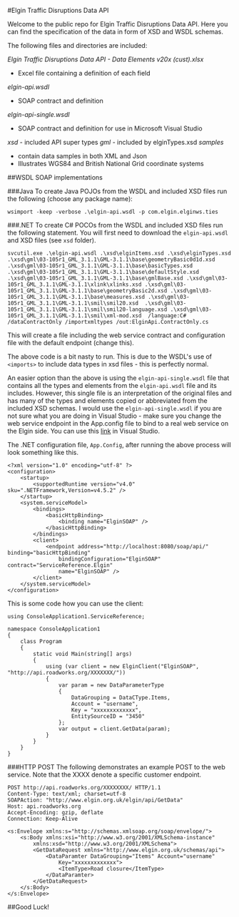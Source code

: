 
#Elgin Traffic Disruptions Data API

Welcome to the public repo for Elgin Traffic Disruptions Data API.
Here you can find the specification of the data in form of XSD and WSDL schemas. 

The following files and directories are included:

*Elgin Traffic Disruptions Data API - Data Elements v20x (cust).xlsx*
- Excel file containing a definition of each field 

*elgin-api.wsdl*
- SOAP contract and definition

*elgin-api-single.wsdl*
- SOAP contract and definition for use in Microsoft Visual Studio

*xsd* <directory> - included API super types
*gml* <directory> - included by elginTypes.xsd
*samples* <directory> 
- contain data samples in both XML and Json
- Illustrates WGS84 and British National Grid coordinate systems


##WSDL
SOAP implementations 

###Java
To create Java POJOs from the WSDL and included XSD files run the following (choose any package name):
~~~~
wsimport -keep -verbose .\elgin-api.wsdl -p com.elgin.elginws.ties
~~~~

###.NET
To create C# POCOs from the WSDL and included XSD files run the following statement.  You will first need to download the `elgin-api.wsdl` and XSD files (see `xsd` folder).
~~~~
svcutil.exe .\elgin-api.wsdl .\xsd\elginItems.xsd .\xsd\elginTypes.xsd .\xsd\gml\03-105r1_GML_3.1.1\GML-3.1.1\base\geometryBasic0d1d.xsd  .\xsd\gml\03-105r1_GML_3.1.1\GML-3.1.1\base\basicTypes.xsd .\xsd\gml\03-105r1_GML_3.1.1\GML-3.1.1\base\defaultStyle.xsd .\xsd\gml\03-105r1_GML_3.1.1\GML-3.1.1\base\gmlBase.xsd .\xsd\gml\03-105r1_GML_3.1.1\GML-3.1.1\xlink\xlinks.xsd .\xsd\gml\03-105r1_GML_3.1.1\GML-3.1.1\base\geometryBasic2d.xsd .\xsd\gml\03-105r1_GML_3.1.1\GML-3.1.1\base\measures.xsd .\xsd\gml\03-105r1_GML_3.1.1\GML-3.1.1\smil\smil20.xsd  .\xsd\gml\03-105r1_GML_3.1.1\GML-3.1.1\smil\smil20-language.xsd .\xsd\gml\03-105r1_GML_3.1.1\GML-3.1.1\smil\xml-mod.xsd  /language:C# /dataContractOnly /importxmltypes /out:ElginApi.ContractOnly.cs
~~~~
This will create a file including the web service contract and configuration file with the default endpoint (change this).

The above code is a bit nasty to run. This is due to the WSDL's use of `<imports>` to include data types in xsd files - this is perfectly normal. 

An easier option than the above is using the `elgin-api-single.wsdl` file that contains all the types and elements from the `elgin-api.wsdl` file and its includes.  However, this single file is an interpretation of the original files and has many of the types and elements copied or abbreviated from the included XSD schemas. I would use the  `elgin-api-single.wsdl` if you are not sure what you are doing in Visual Studio - make sure you change the web service endpoint in the App.config file to bind to a real web service on the Elgin side. You can use this [link](https://raw.githubusercontent.com/roadworks/api/master/elgin-api-single.wsdl "elgin-api-single.wsdl WSDL file") in Visual Studio.

The .NET configuration file, `App.Config`, after running the above process will look something like this.
~~~~
<?xml version="1.0" encoding="utf-8" ?>
<configuration>
    <startup> 
        <supportedRuntime version="v4.0" sku=".NETFramework,Version=v4.5.2" />
    </startup>
    <system.serviceModel>
        <bindings>
            <basicHttpBinding>
                <binding name="ElginSOAP" />
            </basicHttpBinding>
        </bindings>
        <client>
            <endpoint address="http://localhost:8080/soap/api/" binding="basicHttpBinding"
                bindingConfiguration="ElginSOAP" contract="ServiceReference.Elgin"
                name="ElginSOAP" />
        </client>
    </system.serviceModel>
</configuration>
~~~~
This is some code how you can use the client:
~~~~
using ConsoleApplication1.ServiceReference;
 
namespace ConsoleApplication1
{
    class Program
    {
        static void Main(string[] args)
        {
            using (var client = new ElginClient("ElginSOAP", "http://api.roadworks.org/XXXXXXX/"))
            {
                var param = new DataParameterType
                {
                    DataGrouping = DataCType.Items,
                    Account = "username",
                    Key = "xxxxxxxxxxxxx",
                    EntitySourceID = "3450"
                };
                var output = client.GetData(param);
            }
        }
    }
}
~~~~
###HTTP POST
The following demonstrates an example POST to the web service. Note that the XXXX denote a specific customer endpoint.
~~~~
POST http://api.roadworks.org/XXXXXXXX/ HTTP/1.1
Content-Type: text/xml; charset=utf-8
SOAPAction: "http://www.elgin.org.uk/elgin/api/GetData"
Host: api.roadworks.org
Accept-Encoding: gzip, deflate
Connection: Keep-Alive
 
<s:Envelope xmlns:s="http://schemas.xmlsoap.org/soap/envelope/">
    <s:Body xmlns:xsi="http://www.w3.org/2001/XMLSchema-instance"
        xmlns:xsd="http://www.w3.org/2001/XMLSchema">
        <GetDataRequest xmlns="http://www.elgin.org.uk/schemas/api">
            <DataParamter DataGrouping="Items" Account="username"
                Key="xxxxxxxxxxxxx">
                <ItemType>Road closure</ItemType>
            </DataParamter>
        </GetDataRequest>
    </s:Body>
</s:Envelope>
~~~~

##Good Luck!



